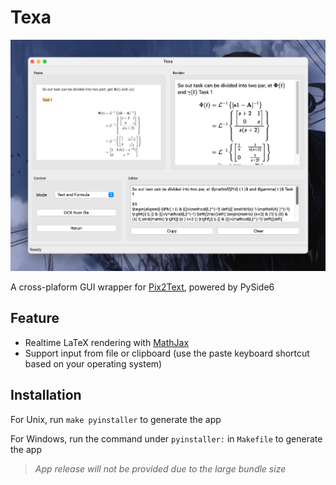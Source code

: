 # Texa

![image-20241001024150033](README.assets/image-20241001024150033.png)

A cross-plaform GUI wrapper for [Pix2Text](https://github.com/breezedeus/Pix2Text), powered by PySide6

## Feature

- Realtime LaTeX rendering with [MathJax](https://www.mathjax.org)
- Support input from file or clipboard (use the paste keyboard shortcut based on your operating system)

## Installation

For Unix, run `make pyinstaller` to generate the app

For Windows, run the command under `pyinstaller:` in `Makefile` to generate the app

> _App release will not be provided due to the large bundle size_
